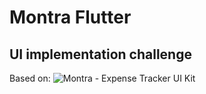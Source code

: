 # Montra Flutter

## UI implementation challenge

Based on: ![Montra - Expense Tracker UI Kit](https://www.figma.com/community/file/998557875473123405)